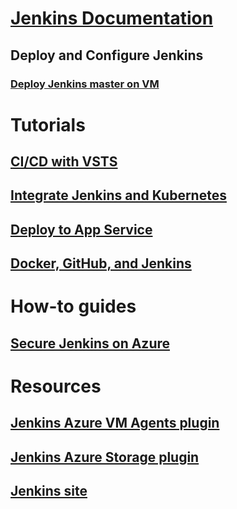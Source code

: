# [Jenkins Documentation](index.md)
## Deploy and Configure Jenkins
### [Deploy Jenkins master on VM](/azure/jenkins/install-jenkins-solution-template)
# Tutorials
## [CI/CD with VSTS](https://www.visualstudio.com/docs/build/apps/jenkins/build-deploy-jenkins)
## [Integrate Jenkins and Kubernetes](/azure/container-service/container-service-kubernetes-jenkins)
## [Deploy to App Service](/azure/jenkins/execute-cli-jenkins-pipeline)
## [Docker, GitHub, and Jenkins](/azure/virtual-machines/linux/tutorial-jenkins-github-docker-cicd)
# How-to guides
## [Secure Jenkins on Azure](https://jenkins.io/blog/2017/04/20/secure-jenkins-on-azure/)
# Resources
## [Jenkins Azure VM Agents plugin](https://plugins.jenkins.io/azure-vm-agents)
## [Jenkins Azure Storage plugin](https://plugins.jenkins.io/windows-azure-storage)
## [Jenkins site](https://jenkins.io/)
